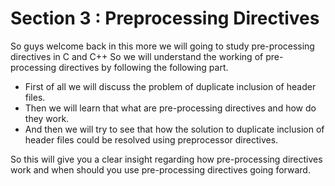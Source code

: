 # Section 3 : Preprocessing Directives


So guys welcome back in this more we will going to study pre-processing directives in C and C++ So we will understand the working of pre-processing directives by following the following part. 

- First of all we will discuss the problem of duplicate inclusion of header files.
- Then we will learn that what are pre-processing directives and how do they work.
- And then we will try to see that how the solution to duplicate inclusion of header files could be resolved using preprocessor directives.

So this will give you a clear insight regarding how pre-processing directives work and when should you use pre-processing directives going forward. 

